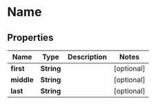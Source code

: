 
# Name

## Properties
Name | Type | Description | Notes
------------ | ------------- | ------------- | -------------
**first** | **String** |  |  [optional]
**middle** | **String** |  |  [optional]
**last** | **String** |  |  [optional]



